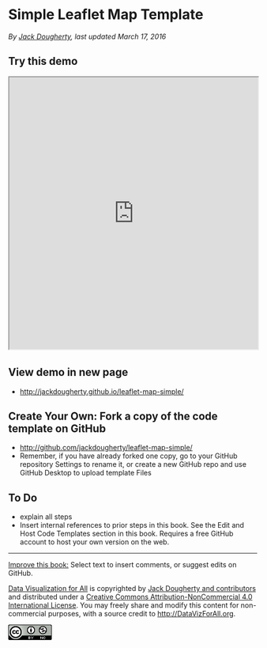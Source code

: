 # Simple Leaflet Map Template

*By [Jack Dougherty](../../introduction/who.md), last updated March 17, 2016*

## Try this demo

<iframe src="http://jackdougherty.github.io/leaflet-map-simple/" width="100%" height=550></iframe>

## View demo in new page
- http://jackdougherty.github.io/leaflet-map-simple/

## Create Your Own: Fork a copy of the code template on GitHub
- http://github.com/jackdougherty/leaflet-map-simple/
- Remember, if you have already forked one copy, go to your GitHub repository Settings to rename it, or create a new GitHub repo and use GitHub Desktop to upload template Files

## To Do
- explain all steps
- Insert internal references to prior steps in this book. See the Edit and Host Code Templates section in this book. Requires a free GitHub account to host your own version on the web.



---



[Improve this book:](../../gitbook/improve.md) Select text to insert comments, or suggest edits on GitHub.

[Data Visualization for All](http://datavizforall.org)
is copyrighted by [Jack Dougherty and contributors](../../introduction/who.md)
and distributed under a [Creative Commons Attribution-NonCommercial 4.0 International License](http://creativecommons.org/licenses/by-nc/4.0). You may freely share and modify this content for non-commercial purposes, with a source credit to http://DataVizForAll.org.

![Creative Commons by-nc image](../../cc-by-nc.png)
